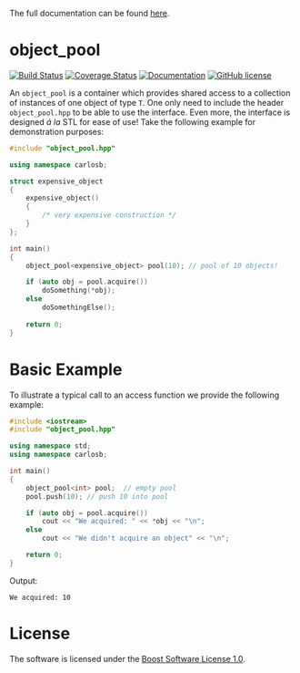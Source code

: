 The full documentation can be found [here](https://carlosb.github.io/object_pool/index).

# object_pool

[![Build Status](https://travis-ci.org/carlosb/object_pool.svg?branch=master)](https://travis-ci.org/carlosb/object_pool)
[![Coverage Status](https://coveralls.io/repos/github/carlosb/object_pool/badge.svg?branch=master)](https://coveralls.io/github/carlosb/object_pool?branch=master)
[![Documentation](https://img.shields.io/badge/documentation-master-brightgreen.svg)](https://carlosb.github.io/object_pool/class/object_pool/)
[![GitHub license](https://img.shields.io/github/license/carlosb/object_pool.svg)](https://github.com/carlosb/object_pool/blob/master/LICENSE)

An `object_pool` is a container which provides shared access to a collection of instances of one object of type `T`. One only need to include the header `object_pool.hpp` to be able to use the interface. Even more, the interface is designed *á la* STL for ease of use! Take the following example for demonstration purposes:

```c++
#include "object_pool.hpp"

using namespace carlosb;

struct expensive_object
{
	expensive_object()
	{
		/* very expensive construction */
	}
};

int main()
{
	object_pool<expensive_object> pool(10); // pool of 10 objects!

	if (auto obj = pool.acquire())
		doSomething(*obj);
	else
		doSomethingElse();
	
	return 0;
}
```

# Basic Example

To illustrate a typical call to an access function we provide the following example:

```c++
#include <iostream>
#include "object_pool.hpp"

using namespace std;
using namespace carlosb;

int main()
{
    object_pool<int> pool;  // empty pool
    pool.push(10); // push 10 into pool

    if (auto obj = pool.acquire())
        cout << "We acquired: " << *obj << "\n";
    else
        cout << "We didn't acquire an object" << "\n";

    return 0;
}
```

Output:

```
We acquired: 10
```

# License

The software is licensed under the [Boost Software License 1.0](https://github.com/carlosb/object_pool/blob/master/LICENSE).
